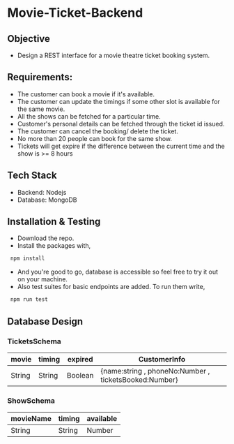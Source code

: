 # Movie-Ticket-Backend

## Objective
- Design a REST interface for a movie theatre ticket booking system.

## Requirements:
- The customer can book a movie if it's available.
- The customer can update the timings if some other slot is available for the same movie.
- All the shows can be fetched for a particular time.
- Customer's personal details can be fetched through the ticket id issued.
- The customer can cancel the booking/ delete the ticket.
- No more than 20 people can book for the same show.
- Tickets will get expire if the difference between the current time and the show is >= 8 hours

## Tech Stack
- Backend: Nodejs
- Database: MongoDB

## Installation & Testing
- Download the repo.
- Install the packages with,
```sh
 npm install
```
- And you're good to go, database is accessible so feel free to try it out on your machine.
- Also test suites for basic endpoints are added. To run them write,
```sh
 npm run test
```
## Database Design
### TicketsSchema
| movie | timing | expired | CustomerInfo |
| ------ | ------ | ------ |   ------ |
| String | String | Boolean | {name:string , phoneNo:Number , ticketsBooked:Number} |
### ShowSchema
| movieName | timing | available |
| ------ | ------ | ------ |  
| String | String | Number |
